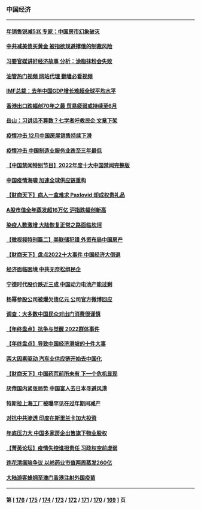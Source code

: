 ### 中国经济
---
#### [年销售锐减5兆 专家：中国房市幻象破灭](../../pages/ncid283/n13897386.md?01022045) 
#### [中共减美债买黄金 被指欲规避撑俄的制裁风险](../../pages/ncid283/n13897426.md?01022045) 
#### [习要官媒讲好经济故事 分析：涂脂抹粉会失败](../../pages/ncid283/n13897436.md?01022045) 
#### [油管热门视频 网站代理 翻墙必看视频](http://138.2.39.72:81/youtube.html?epic-marker?01022045)
#### [IMF总裁：去年中国GDP增长难超全球平均水平](../../pages/ncid283/n13897345.md?01022045) 
#### [香港出口跌幅创70年之最 贸易疲弱或持续至6月](../../pages/ncid283/n13896383.md?01022045) 
#### [岳山：习讲话不算数？七学者吁救民企 文章下架](../../pages/ncid283/n13897095.md?01022045) 
#### [疫情冲击 12月中国房屋销售持续下滑](../../pages/ncid283/n13896527.md?01022045) 
#### [疫情冲击 中国制造业服务业跌至三年最低](../../pages/ncid283/n13896495.md?01022045) 
#### [【中国禁闻特别节目】2022年度十大中国禁闻完整版](../../pages/ncid283/n13895644.md?01022045) 
#### [中国疫情海啸 加速全球供应链重构](../../pages/ncid283/n13896058.md?01022045) 
#### [【财商天下】病人一盒难求 Paxlovid 却成权贵礼品](../../pages/ncid283/n13895617.md?01022045) 
#### [A股市值全年蒸发超16万亿 沪指跌幅创新高](../../pages/ncid283/n13895640.md?01022045) 
#### [染疫人数激增 大陆恢复正常之路面临坎坷](../../pages/ncid283/n13895526.md?01022045) 
#### [【微视频特别篇二】美联储犯错 外资布局中国房产](../../pages/ncid283/n13895476.md?01022045) 
#### [【财商天下】盘点2022十大事件 中国经济大倒退](../../pages/ncid283/n13895368.md?01022045) 
#### [经济面临困境 中共无奈松绑民企](../../pages/ncid283/n13894634.md?01022045) 
#### [宁德时代股价跌近三成 中国动力电池产能过剩](../../pages/ncid283/n13894565.md?01022045) 
#### [杨幂参股公司被爆欠债亿元 公司官方微博回应](../../pages/ncid283/n13894649.md?01022045) 
#### [调查：大多数中国民众对出门消费很谨慎](../../pages/ncid283/n13894551.md?01022045) 
#### [【年终盘点】抗争与觉醒 2022群体事件](../../pages/ncid283/n13888314.md?01022045) 
#### [【年终盘点】导致中国经济滑坡的十件大事](../../pages/ncid283/n13893109.md?01022045) 
#### [两大因素驱动 汽车业供应链开始去中国化](../../pages/ncid283/n13893093.md?01022045) 
#### [【财商天下】中国药荒前所未有 下一个危机显现](../../pages/ncid283/n13893140.md?01022045) 
#### [厌倦国内紧张局势 中国富人去日本寻避风港](../../pages/ncid283/n13893099.md?01022045) 
#### [特斯拉上海工厂被曝罕见在过年期间减产](../../pages/ncid283/n13892995.md?01022045) 
#### [对抗中共渗透 印度在斯里兰卡加大投资](../../pages/ncid283/n13892887.md?01022045) 
#### [年底压力大 中国多家房企出售旗下物业股权](../../pages/ncid283/n13892216.md?01022045) 
#### [【菁英论坛】疫情失控谁担责任 习政权空前虚弱](../../pages/ncid283/n13892293.md?01022045) 
#### [连花清瘟陷争议 以岭药业市值两周蒸发260亿](../../pages/ncid283/n13892219.md?01022045) 
#### [大陆游客蜂拥至澳门香港注射外国疫苗](../../pages/ncid283/n13892276.md?01022045) 

---
#### 第 [ [176](./176.md?01022045) / [175](./175.md?01022045) / [174](./174.md?01022045) / [173](./173.md?01022045) / [172](./172.md?01022045) / [171](./171.md?01022045) / [170](./170.md?01022045) / [169](./169.md?01022045) ] 页
